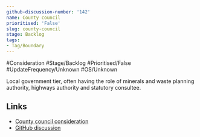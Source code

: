 ```yaml
---
github-discussion-number: '142'
name: County council
prioritised: 'False'
slug: county-council
stage: Backlog
tags:
- Tag/Boundary
---
```


#Consideration #Stage/Backlog #Prioritised/False #UpdateFrequency/Unknown #OS/Unknown

Local government tier, often having the role of minerals and waste planning authority, highways authority and statutory consultee.

## Links

* [County council consideration](https://design.planning.data.gov.uk/planning-consideration/county-council)
* [GitHub discussion](https://github.com/digital-land/data-standards-backlog/discussions/142)